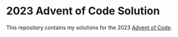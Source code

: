 # 2023 Advent of Code Solution

This repository contains my solutions for the 2023 [Advent of Code](https://adventofcode.com/).